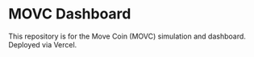 # MOVC Dashboard

This repository is for the Move Coin (MOVC) simulation and dashboard.
Deployed via Vercel.